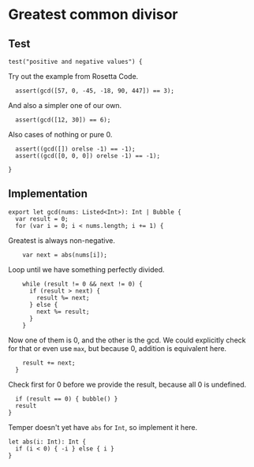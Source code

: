 # Greatest common divisor

## Test

    test("positive and negative values") {

Try out the example from Rosetta Code.

      assert(gcd([57, 0, -45, -18, 90, 447]) == 3);

And also a simpler one of our own.

      assert(gcd([12, 30]) == 6);

Also cases of nothing or pure 0.

      assert((gcd([]) orelse -1) == -1);
      assert((gcd([0, 0, 0]) orelse -1) == -1);

    }

## Implementation

    export let gcd(nums: Listed<Int>): Int | Bubble {
      var result = 0;
      for (var i = 0; i < nums.length; i += 1) {

Greatest is always non-negative.

        var next = abs(nums[i]);

Loop until we have something perfectly divided.

        while (result != 0 && next != 0) {
          if (result > next) {
            result %= next;
          } else {
            next %= result;
          }
        }

Now one of them is 0, and the other is the gcd. We could explicitly check for
that or even use `max`, but because 0, addition is equivalent here.

        result += next;
      }

Check first for 0 before we provide the result, because all 0 is undefined.

      if (result == 0) { bubble() }
      result
    }

Temper doesn't yet have `abs` for `Int`, so implement it here.

    let abs(i: Int): Int {
      if (i < 0) { -i } else { i }
    }
